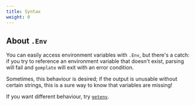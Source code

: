 ```yaml
---
title: Syntax
weight: 0
---
```


## About `.Env`

You can easily access environment variables with `.Env`, but there's a catch:
if you try to reference an environment variable that doesn't exist, parsing
will fail and `gomplate` will exit with an error condition.

Sometimes, this behaviour is desired; if the output is unusable without certain
strings, this is a sure way to know that variables are missing!

If you want different behaviour, try [`getenv`](../functions/#getenv).
